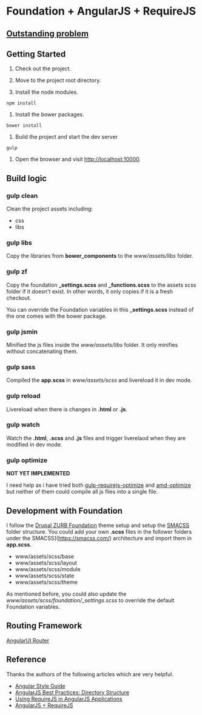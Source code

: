 # Foundation + AngularJS + RequireJS

## [Outstanding problem](#gulp-optimize)

## Getting Started

1. Check out the project.

1. Move to the project root directory.

1. Install the node modules.

  ```
  npm install
  ```

1. Install the bower packages.

  ```
  bower install
  ```

1. Build the project and start the dev server

  ```
  gulp
  ```

1. Open the browser and visit [http://localhost:10000](http://localhost:10000).

## Build logic

### gulp clean

Clean the project assets including:

* css
* libs

### gulp libs

Copy the libraries from **bower_components** to the *www/assets/libs* folder.

### gulp zf

Copy the foundation **_settings.scss** and **_functions.scss** to the assets scss folder if it doesn't exist. In other words, it only copies if it is a fresh checkout.

You can override the Foundation variables in this **_settings.scss** instead of the one comes with the bower package.

### gulp jsmin

Minified the js files inside the *www/assets/libs* folder. It only minifies without concatenating them.

### gulp sass

Compiled the **app.scss** in *www/assets/scss* and livereload it in dev mode.

### gulp reload

Livereload when there is changes in **.html** or **.js**.

### gulp watch

Watch the **.html**, **.scss** and **.js** files and trigger liverelaod when they are modified in dev mode.

### gulp optimize

**NOT YET IMPLEMENTED**

I need help as i have tried both [gulp-requirejs-optimize](https://www.npmjs.com/package/gulp-requirejs-optimize) and [amd-optimize](https://github.com/scalableminds/amd-optimize) but neither of them could compile all js files into a single file.

## Development with Foundation

I follow the [Drupal ZURB Foundation](https://www.drupal.org/project/zurb_foundation) theme setup and setup the [SMACSS](https://smacss.com/) folder structure. You could add your own **.scss** files in the follower folders under the SMACSS](https://smacss.com/) architecture and import them in **app.scss**.

* www/assets/scss/base
* www/assets/scss/layout
* www/assets/scss/module
* www/assets/scss/state
* www/assets/scss/theme

As mentioned before, you could also update the *www/assets/scss/foundation/_settings.scss* to override the default Foundation variables.

## Routing Framework

[AngularUI Router](https://github.com/angular-ui/ui-router)

## Reference

Thanks the authors of the following articles which are very helpful.

* [Angular Style Guide](https://github.com/johnpapa/angular-styleguide)
* [AngularJS Best Practices: Directory Structure](https://scotch.io/tutorials/angularjs-best-practices-directory-structure)
* [Using RequireJS in AngularJS Applications](http://www.sitepoint.com/using-requirejs-angularjs-applications/)
* [AngularJS + RequireJS](https://www.startersquad.com/blog/angularjs-requirejs/)

